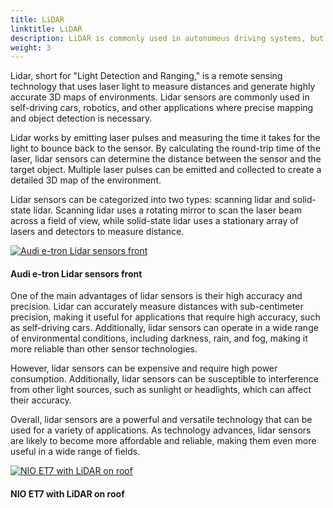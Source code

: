 ```yaml
---
title: LiDAR
linktitle: LiDAR
description: LiDAR is commonly used in autonomous driving systems, but is also becoming more common in ADAS features.
weight: 3
---
```

<!-- markdownlint-disable MD033 -->

Lidar, short for "Light Detection and Ranging," is a remote sensing technology that uses laser light to measure distances and generate highly accurate 3D maps of environments. Lidar sensors are commonly used in self-driving cars, robotics, and other applications where precise mapping and object detection is necessary.

Lidar works by emitting laser pulses and measuring the time it takes for the light to bounce back to the sensor. By calculating the round-trip time of the laser, lidar sensors can determine the distance between the sensor and the target object. Multiple laser pulses can be emitted and collected to create a detailed 3D map of the environment.

Lidar sensors can be categorized into two types: scanning lidar and solid-state lidar. Scanning lidar uses a rotating mirror to scan the laser beam across a field of view, while solid-state lidar uses a stationary array of lasers and detectors to measure distance.

<figur>
    <a href="https://media.evkx.net/multimedia/technology/sensorsandcameras/lidar/lidaretron.jpg">
        <img src="https://media.evkx.net/multimedia/technology/sensorsandcameras/lidar/lidaretron_st.jpg" alt="Audi e-tron Lidar sensors front" title="Audi e-tron Lidar sensors front">
    </a>
    <figcaption><h4>Audi e-tron Lidar sensors front</h4></figcaption>
</figur>

One of the main advantages of lidar sensors is their high accuracy and precision. Lidar can accurately measure distances with sub-centimeter precision, making it useful for applications that require high accuracy, such as self-driving cars. Additionally, lidar sensors can operate in a wide range of environmental conditions, including darkness, rain, and fog, making it more reliable than other sensor technologies.

However, lidar sensors can be expensive and require high power consumption. Additionally, lidar sensors can be susceptible to interference from other light sources, such as sunlight or headlights, which can affect their accuracy.

Overall, lidar sensors are a powerful and versatile technology that can be used for a variety of applications. As technology advances, lidar sensors are likely to become more affordable and reliable, making them even more useful in a wide range of fields.



<figur>
    <a href="https://media.evkx.net/multimedia/technology/sensorsandcameras/lidar/lidarniolidar.jpg">
        <img src="https://media.evkx.net/multimedia/technology/sensorsandcameras/lidar/lidarniolidar_st.jpg" alt="NIO ET7 with LiDAR on roof" title="NIO ET7 with LiDAR on roof">
    </a>
    <figcaption><h4>NIO ET7 with LiDAR on roof</h4></figcaption>
</figur>

